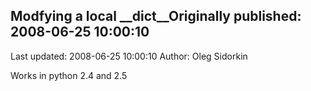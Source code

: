 ## Modfying a local __dict__Originally published: 2008-06-25 10:00:10 
Last updated: 2008-06-25 10:00:10 
Author: Oleg Sidorkin 
 
Works in python 2.4 and 2.5